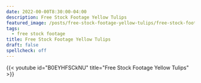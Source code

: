 ```yaml
---
date: 2022-00-00T8:30:00-04:00
description: Free Stock Footage Yellow Tulips
featured_image: /posts/free-stock-footage-yellow-tulips/free-stock-footage-yellow-tulips.jpg
tags:
  - free stock footage
title: Free Stock Footage Yellow Tulips
draft: false
spellcheck: off
---
```


{{< youtube id="B0EYHFSCkNU" title="Free Stock Footage Yellow Tulips" >}}
